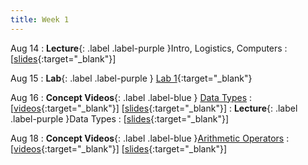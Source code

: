 ```yaml
---
title: Week 1
---
```


Aug 14
: **Lecture**{: .label .label-purple }Intro, Logistics, Computers
  : [[slides](https://docs.google.com/presentation/d/1B92S4eL-lRrdG6HRFncXXyoyu2ikelQtBmGx9FQeTC4){:target="_blank"}\]

Aug 15
: **Lab**{: .label .label-purple } [Lab 1](https://edstem.org/us/courses/41289/lessons/72790){:target="_blank"}

Aug 16
: **Concept Videos**{: .label .label-blue } [Data Types](https://edstem.org/us/courses/41289/lessons/69044/)
  : \[[videos](https://www.youtube.com/playlist?list=PLWGqLlpet_GTEbKv3AdvZa4nnye1AhyP8){:target="_blank"}\] \[[slides](https://docs.google.com/presentation/d/1Bde29w9qqigwKFkZx1uu82D2Ur9ash8QWgjg30W5bwg){:target="_blank"}\]
: **Lecture**{: .label .label-purple }Data Types
: [[slides](https://docs.google.com/presentation/d/14bjI9Q6iCZLvpsW73vuUWt4h_9bccibkEa2Dt9cDjFQ){:target="_blank"}\]

Aug 18
: **Concept Videos**{: .label .label-blue }[Arithmetic Operators](https://edstem.org/us/courses/41289/lessons/72764/slides/389375)
  : \[[videos](https://www.youtube.com/playlist?list=PLWGqLlpet_GRTGMSjzFLnVYmmHNY-Xa45){:target="_blank"}\] \[[slides](https://docs.google.com/presentation/d/1UG3Q6XLwuHX8Ug9lmKPEkkDSvtCGPduJDXoiD3mkbqs){:target="_blank"}\]
